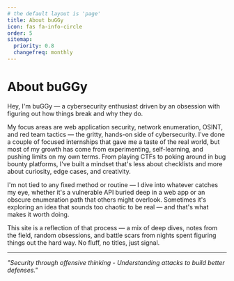 ```yaml
---
# the default layout is 'page'
title: About buGGy
icon: fas fa-info-circle
order: 5
sitemap:
  priority: 0.8
  changefreq: monthly
---
```


<!-- SEO Enhancement for About Page -->
<meta name="description" content="Learn about buGGy (buggymaytricks), a passionate cybersecurity enthusiast and penetration tester with 2+ years of hands-on experience in offensive security, ethical hacking, and red team operations.">
<meta name="keywords" content="buGGy about, buggymaytricks about, cybersecurity enthusiast, penetration tester, ethical hacker, red team operator, security researcher, bug bounty hunter, vulnerability researcher">

# About buGGy

Hey, I'm buGGy — a cybersecurity enthusiast driven by an obsession with figuring out how things break and why they do.

My focus areas are web application security, network enumeration, OSINT, and red team tactics — the gritty, hands-on side of cybersecurity. I've done a couple of focused internships that gave me a taste of the real world, but most of my growth has come from experimenting, self-learning, and pushing limits on my own terms. From playing CTFs to poking around in bug bounty platforms, I've built a mindset that's less about checklists and more about curiosity, edge cases, and creativity.

I'm not tied to any fixed method or routine — I dive into whatever catches my eye, whether it's a vulnerable API buried deep in a web app or an obscure enumeration path that others might overlook. Sometimes it's exploring an idea that sounds too chaotic to be real — and that's what makes it worth doing.

This site is a reflection of that process — a mix of deep dives, notes from the field, random obsessions, and battle scars from nights spent figuring things out the hard way. No fluff, no titles, just signal.

---

*"Security through offensive thinking - Understanding attacks to build better defenses."*
